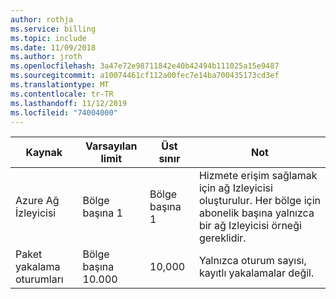 ```yaml
---
author: rothja
ms.service: billing
ms.topic: include
ms.date: 11/09/2018
ms.author: jroth
ms.openlocfilehash: 3a47e72e98711842e40b42494b111025a15e9487
ms.sourcegitcommit: a10074461cf112a00fec7e14ba700435173cd3ef
ms.translationtype: MT
ms.contentlocale: tr-TR
ms.lasthandoff: 11/12/2019
ms.locfileid: "74004000"
---
```

| Kaynak | Varsayılan limit | Üst sınır | Not |
| --- | --- | --- | --- |
| Azure Ağ İzleyicisi | Bölge başına 1 | Bölge başına 1 | Hizmete erişim sağlamak için ağ Izleyicisi oluşturulur. Her bölge için abonelik başına yalnızca bir ağ Izleyicisi örneği gereklidir. |
| Paket yakalama oturumları |Bölge başına 10.000 | 10,000 |Yalnızca oturum sayısı, kayıtlı yakalamalar değil. |
